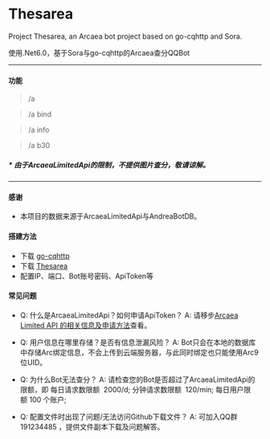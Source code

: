 # Thesarea
Project Thesarea, an Arcaea bot project based on go-cqhttp and Sora.

使用.Net6.0，基于Sora与go-cqhttp的Arcaea查分QQBot

----

#### 功能

> /a

> /a bind

> /a info

> /a b30

##### * 由于ArcaeaLimitedApi的限制，不提供图片查分，敬请谅解。

----

#### 感谢

* 本项目的数据来源于ArcaeaLimitedApi与AndreaBotDB。

#### 搭建方法
* 下载 [go-cqhttp](https://github.com/Mrs4s/go-cqhttp/releases "go-cqhttp")
* 下载 [Thesarea](https://github.com/Awbugl/Thesarea/releases "Thesarea")
* 配置IP、端口、Bot账号密码、ApiToken等

#### 常见问题
+ Q:  什么是ArcaeaLimitedApi？如何申请ApiToken？
A:  请移步[Arcaea Limited API 的相关信息及申请方法](https://www.bilibili.com/read/cv14491110 "Arcaea Limited API 的相关信息及申请方法")查看。


+ Q:  用户信息在哪里存储？是否有信息泄漏风险？
A:  Bot只会在本地的数据库中存储Arc绑定信息，不会上传到云端服务器，与此同时绑定也只能使用Arc9位UID。


+ Q:  为什么Bot无法查分？
A:  请检查您的Bot是否超过了ArcaeaLimitedApi的限额，即
      每日请求数限额  2000/d;
      分钟请求数限额  120/min;
      每日用户限额 100 个账户;

+ Q:  配置文件时出现了问题/无法访问Github下载文件？
A:  可加入QQ群 191234485 ，提供文件副本下载及问题解答。

